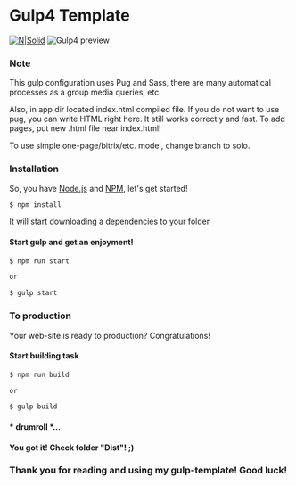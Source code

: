 # Gulp4 Template
[![N|Solid](https://i.postimg.cc/6Qnkq1Qp/whimelan.png)](https://github.com/whimelan)
![Gulp4 preview](https://i.postimg.cc/pdjg1r0T/repo.png)

### Note
This gulp configuration uses Pug and Sass, there are many automatical processes as a group media queries, etc.

Also, in app dir located index.html compiled file. If you do not want to use pug, you can write HTML right here. It still works correctly and fast. To add pages, put new .html file near index.html!


To use simple one-page/bitrix/etc. model, change branch to solo.
### Installation
So, you have [Node.js](https://nodejs.org/) and [NPM](https://www.npmjs.com), let's get started!
```sh
$ npm install
```
It will start downloading a dependencies to your folder

#### Start gulp and get an enjoyment!

```sh
$ npm run start

or

$ gulp start
```


### To production
Your web-site is ready to production? Congratulations!

#### Start building task
```sh
$ npm run build

or

$ gulp build
```

#### * drumroll *...

#### You got it! Check folder **"Dist"**! ;)

### Thank you for reading and using my gulp-template! Good luck!
